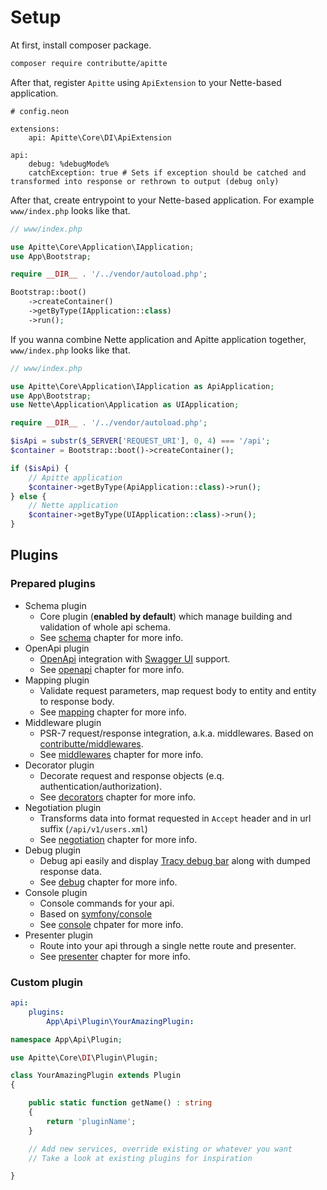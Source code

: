 # Setup

At first, install composer package.

```bash
composer require contributte/apitte
```

After that, register `Apitte` using `ApiExtension` to your Nette-based application.

```neon
# config.neon

extensions:
    api: Apitte\Core\DI\ApiExtension

api:
    debug: %debugMode%
    catchException: true # Sets if exception should be catched and transformed into response or rethrown to output (debug only)
```

After that, create entrypoint to your Nette-based application. For example `www/index.php` looks like that.

```php
// www/index.php

use Apitte\Core\Application\IApplication;
use App\Bootstrap;

require __DIR__ . '/../vendor/autoload.php';

Bootstrap::boot()
    ->createContainer()
    ->getByType(IApplication::class)
    ->run();
```

If you wanna combine Nette application and Apitte application together, `www/index.php` looks like that.

```php
// www/index.php

use Apitte\Core\Application\IApplication as ApiApplication;
use App\Bootstrap;
use Nette\Application\Application as UIApplication;

require __DIR__ . '/../vendor/autoload.php';

$isApi = substr($_SERVER['REQUEST_URI'], 0, 4) === '/api';
$container = Bootstrap::boot()->createContainer();

if ($isApi) {
    // Apitte application
    $container->getByType(ApiApplication::class)->run();
} else {
    // Nette application
    $container->getByType(UIApplication::class)->run();
}
```

## Plugins

### Prepared plugins

- Schema plugin
  - Core plugin (**enabled by default**) which manage building and validation of whole api schema.
  - See [schema](schema.md) chapter for more info.
- OpenApi plugin
  - [OpenApi](https://github.com/OAI/OpenAPI-Specification) integration with [Swagger UI](https://petstore.swagger.io) support.
  - See [openapi](openapi.md) chapter for more info.
- Mapping plugin
  - Validate request parameters, map request body to entity and entity to response body.
  - See [mapping](mapping.md) chapter for more info.
- Middleware plugin
  - PSR-7 request/response integration, a.k.a. middlewares. Based on [contributte/middlewares](https://github.com/contributte/middlewares).
  - See [middlewares](middlewares.md) chapter for more info.
- Decorator plugin
  - Decorate request and response objects (e.q. authentication/authorization).
  - See [decorators](decorators.md) chapter for more info.
- Negotiation plugin
  - Transforms data into format requested in `Accept` header and in url suffix (`/api/v1/users.xml`)
  - See [negotiation](negotiation.md) chapter for more info.
- Debug plugin
  - Debug api easily and display [Tracy debug bar](https://github.com/nette/tracy) along with dumped response data.
  - See [debug](debug.md) chapter for more info.
- Console plugin
  - Console commands for your api.
  - Based on [symfony/console](https://github.com/symfony/console)
  - See [console](console.md) chpater for more info.
- Presenter plugin
  - Route into your api through a single nette route and presenter.
  - See [presenter](presenter.md) chapter for more info.

### Custom plugin

```yaml
api:
    plugins:
        App\Api\Plugin\YourAmazingPlugin:
```

```php
namespace App\Api\Plugin;

use Apitte\Core\DI\Plugin\Plugin;

class YourAmazingPlugin extends Plugin
{

    public static function getName() : string
    {
        return 'pluginName';
    }

    // Add new services, override existing or whatever you want
    // Take a look at existing plugins for inspiration

}
```
